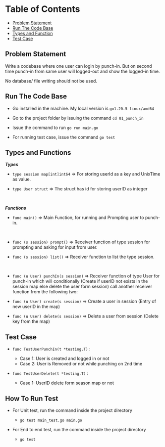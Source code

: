   

# Table of Contents

  

- [Problem Statement](#problem-statement)
- [Run The Code Base](#run-the-code-base)
- [Types and Function](#type-and-function)
- [Test Case](#test-case)

  
  

## Problem Statement

  

Write a codebase where one user can login by punch-in. But on second time punch-in from same user will logged-out and show the logged-in time.

No database/ file writing should not be used.

  

## Run The Code Base

  

- Go installed in the machine. My local version is `go1.20.5 linux/amd64`

- Go to the project folder by issuing the command `cd 01_punch_in`

- Issue the command to run `go run main.go`

- For running test case, issue the command `go test`

  

## Types and Functions

***Types***

- `type session map[int]int64` => For storing userId as a key and UnixTime as value.

- `type User struct` => The struct has id for storing userID as integer
<br />

***Functions***

- `func main()` => Main Function, for running and Prompting user to punch-in.

<br />

- `func (s session) prompt()` => Receiver function of type session for prompting and asking for input from user.

- `func (s session) list()` => Receiver function to list the type session.

<br />

- `func (u User) punchIn(s session)` => Receiver function of type User for punch-in which will conditionally (Create if userID not exists in the session map else delete the user form session) call another receiver function from the following two:

- `func (u User) create(s session)` => Create a user in session (Entry of new userID in the map)

- `func (u User) delete(s session)` => Delete a user from session (Delete key from the map)

## Test Case

- `func TestUserPunchIn(t *testing.T)` :
	-  Case 1: User is created and logged in or not
	- Case 2: User is Removed or not while punching on 2nd time

- `func TestUserDelete(t *testing.T)` :
	- Case 1: UserID delete form season map or not 

## How To Run Test

- For Unit test, run the command inside the project directory
	- ```go test main_test.go main.go```

- For End to end test, run the command inside the project directory
	- ```go test```
